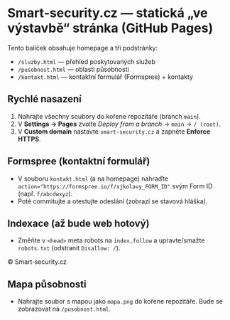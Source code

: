 # Smart‑security.cz — statická „ve výstavbě“ stránka (GitHub Pages)

Tento balíček obsahuje homepage a tři podstránky:
- `/sluzby.html` — přehled poskytovaných služeb
- `/pusobnost.html` — oblasti působnosti
- `/kontakt.html` — kontaktní formulář (Formspree) + kontakty

## Rychlé nasazení
1. Nahrajte všechny soubory do kořene repozitáře (branch `main`).
2. V **Settings → Pages** zvolte *Deploy from a branch* → `main` → `/ (root)`.
3. V **Custom domain** nastavte `smart-security.cz` a zapněte **Enforce HTTPS**.

## Formspree (kontaktní formulář)
- V souboru `kontakt.html` (a na homepage) nahraďte `action="https://formspree.io/f/xjkolavy_FORM_ID"` svým Form ID (např. `f/abcdwxyz`).  
- Poté commitujte a otestujte odeslání (zobrazí se stavová hláška).

## Indexace (až bude web hotový)
- Změňte v `<head>` meta robots na `index,follow` a upravte/smažte `robots.txt` (odstranit `Disallow: /`).

© Smart‑security.cz


## Mapa působnosti
- Nahrajte soubor s mapou jako `mapa.png` do kořene repozitáře. Bude se zobrazovat na `/pusobnost.html`.
